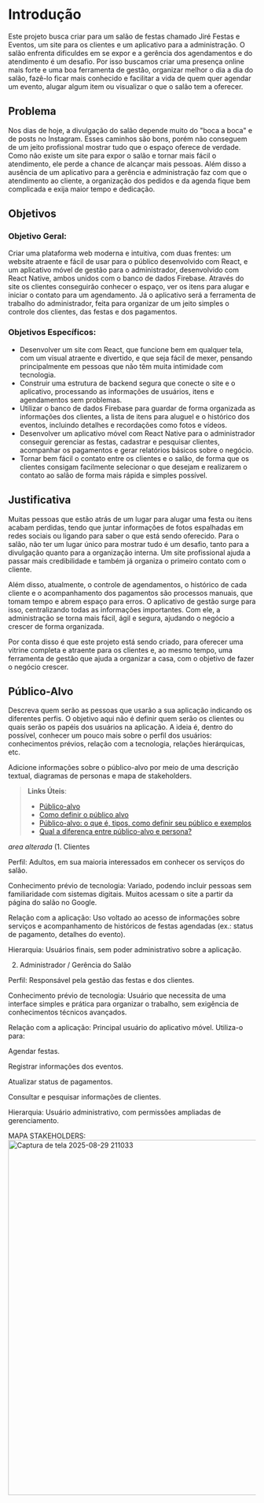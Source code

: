# Introdução

Este projeto busca criar para um salão de festas chamado Jiré Festas e Eventos, um site para os clientes e um aplicativo para a administração. O salão enfrenta dificuldes em se expor e a gerência dos agendamentos e do atendimento é um desafio. Por isso buscamos criar uma presença online mais forte e uma boa ferramenta de gestão, organizar melhor o dia a dia do salão, fazê-lo ficar mais conhecido e facilitar a vida de quem quer agendar um evento, alugar algum item ou visualizar o que o salão tem a oferecer.


## Problema

Nos dias de hoje, a divulgação do salão depende muito do "boca a boca" e de posts no Instagram. Esses caminhos são bons, porém não conseguem de um jeito profissional mostrar tudo que o espaço oferece de verdade. Como não existe um site para expor o salão e tornar mais fácil o atendimento, ele perde a chance de alcançar mais pessoas. Além disso a ausência de um aplicativo para a gerência e administração faz com que o atendimento ao cliente, a organização dos pedidos e da agenda fique bem complicada e exija maior tempo e dedicação.

## Objetivos

### Objetivo Geral:
Criar uma plataforma web moderna e intuitiva, com duas frentes: um website atraente e fácil de usar para o público desenvolvido com React, e um aplicativo móvel de gestão para o administrador, desenvolvido com React Native, ambos unidos com o banco de dados Firebase. Através do site os clientes conseguirão conhecer o espaço, ver os itens para alugar e iniciar o contato para um agendamento. Já o aplicativo será a ferramenta de trabalho do administrador, feita para organizar de um jeito simples o controle dos clientes, das festas e dos pagamentos.

### Objetivos Específicos:
* Desenvolver um site com React, que funcione bem em qualquer tela, com um visual atraente e divertido, e que seja fácil de mexer, pensando principalmente em pessoas que não têm muita intimidade com tecnologia.
* Construir uma estrutura de backend segura que conecte o site e o aplicativo, processando as informações de usuários, itens e agendamentos sem problemas.
* Utilizar o banco de dados Firebase para guardar de forma organizada as informações dos clientes, a lista de itens para aluguel e o histórico dos eventos, incluindo detalhes e recordações como fotos e vídeos.
* Desenvolver um aplicativo móvel com React Native para o administrador conseguir gerenciar as festas, cadastrar e pesquisar clientes, acompanhar os pagamentos e gerar relatórios básicos sobre o negócio.
* Tornar bem fácil o contato entre os clientes e o salão, de forma que os clientes consigam facilmente selecionar o que desejam e realizarem o contato ao salão de forma mais rápida e simples possível. 

## Justificativa

Muitas pessoas que estão atrás de um lugar para alugar uma festa ou itens acabam perdidas, tendo que juntar informações de fotos espalhadas em redes sociais ou ligando para saber o que está sendo oferecido. Para o salão, não ter um lugar único para mostrar tudo é um desafio, tanto para a divulgação quanto para a organização interna. Um site profissional ajuda a passar mais credibilidade e também já organiza o primeiro contato com o cliente.

Além disso, atualmente, o controle de agendamentos, o histórico de cada cliente e o acompanhamento dos pagamentos são processos manuais, que tomam tempo e abrem espaço para erros. O aplicativo de gestão surge para isso, centralizando todas as informações importantes. Com ele, a administração se torna mais fácil, ágil e segura, ajudando o negócio a crescer de forma organizada.

Por conta disso é que este projeto está sendo criado, para oferecer uma vitrine completa e atraente para os clientes e, ao mesmo tempo, uma ferramenta de gestão que ajuda a organizar a casa, com o objetivo de fazer o negócio crescer.


## Público-Alvo

Descreva quem serão as pessoas que usarão a sua aplicação indicando os diferentes perfis. O objetivo aqui não é definir quem serão os clientes ou quais serão os papéis dos usuários na aplicação. A ideia é, dentro do possível, conhecer um pouco mais sobre o perfil dos usuários: conhecimentos prévios, relação com a tecnologia, relações
hierárquicas, etc.

Adicione informações sobre o público-alvo por meio de uma descrição textual, diagramas de personas e mapa de stakeholders.

> **Links Úteis**:
> - [Público-alvo](https://blog.hotmart.com/pt-br/publico-alvo/)
> - [Como definir o público alvo](https://exame.com/pme/5-dicas-essenciais-para-definir-o-publico-alvo-do-seu-negocio/)
> - [Público-alvo: o que é, tipos, como definir seu público e exemplos](https://klickpages.com.br/blog/publico-alvo-o-que-e/)
> - [Qual a diferença entre público-alvo e persona?](https://rockcontent.com/blog/diferenca-publico-alvo-e-persona/)

*area alterada* 
(1. Clientes

Perfil: Adultos, em sua maioria interessados em conhecer os serviços do salão.

Conhecimento prévio de tecnologia: Variado, podendo incluir pessoas sem familiaridade com sistemas digitais. Muitos acessam o site a partir da página do salão no Google.

Relação com a aplicação: Uso voltado ao acesso de informações sobre serviços e acompanhamento de históricos de festas agendadas (ex.: status de pagamento, detalhes do evento).

Hierarquia: Usuários finais, sem poder administrativo sobre a aplicação.

2. Administrador / Gerência do Salão

Perfil: Responsável pela gestão das festas e dos clientes.

Conhecimento prévio de tecnologia: Usuário que necessita de uma interface simples e prática para organizar o trabalho, sem exigência de conhecimentos técnicos avançados.

Relação com a aplicação: Principal usuário do aplicativo móvel. Utiliza-o para:

Agendar festas.

Registrar informações dos eventos.

Atualizar status de pagamentos.

Consultar e pesquisar informações de clientes.

Hierarquia: Usuário administrativo, com permissões ampliadas de gerenciamento.

MAPA STAKEHOLDERS:
<img width="1026" height="721" alt="Captura de tela 2025-08-29 211033" src="https://github.com/user-attachments/assets/f66ed631-2785-499b-baab-941b9d5cfc8a" />
